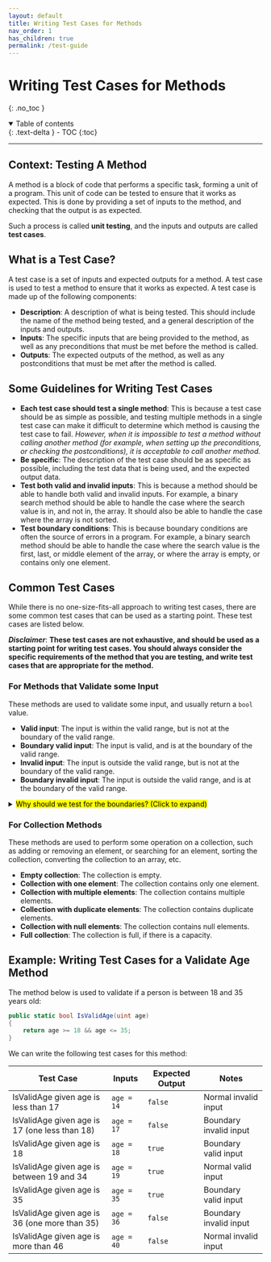 ```yaml
---
layout: default
title: Writing Test Cases for Methods
nav_order: 1
has_children: true
permalink: /test-guide
---
```


# Writing Test Cases for Methods
{: .no_toc }

<details open markdown="block">
  <summary>
    Table of contents
  </summary>
  {: .text-delta }
- TOC
{:toc}
</details>

---

## Context: Testing A Method

A method is a block of code that performs a specific task, forming a unit of a program. This unit of code can be tested to ensure that it works as expected. This is done by providing a set of inputs to the method, and checking that the output is as expected.

Such a process is called **unit testing**, and the inputs and outputs are called **test cases**.

## What is a Test Case?

A test case is a set of inputs and expected outputs for a method. A test case is used to test a method to ensure that it works as expected. A test case is made up of the following components:

- **Description**: A description of what is being tested. This should include the name of the method being tested, and a general description of the inputs and outputs.
- **Inputs**: The specific inputs that are being provided to the method, as well as any preconditions that must be met before the method is called.
- **Outputs**: The expected outputs of the method, as well as any postconditions that must be met after the method is called.

## Some Guidelines for Writing Test Cases

- **Each test case should test a single method**: This is because a test case should be as simple as possible, and testing multiple methods in a single test case can make it difficult to determine which method is causing the test case to fail. *However, when it is impossible to test a method without calling another method (for example, when setting up the preconditions, or checking the postconditions), it is acceptable to call another method.*
- **Be specific**: The description of the test case should be as specific as possible, including the test data that is being used, and the expected output data.
- **Test both valid and invalid inputs**: This is because a method should be able to handle both valid and invalid inputs. For example, a binary search method should be able to handle the case where the search value is in, and not in, the array. It should also be able to handle the case where the array is not sorted.
- **Test boundary conditions**: This is because boundary conditions are often the source of errors in a program. For example, a binary search method should be able to handle the case where the search value is the first, last, or middle element of the array, or where the array is empty, or contains only one element.

## Common Test Cases

While there is no one-size-fits-all approach to writing test cases, there are some common test cases that can be used as a starting point. These test cases are listed below.

**_Disclaimer_**: **These test cases are not exhaustive, and should be used as a starting point for writing test cases. You should always consider the specific requirements of the method that you are testing, and write test cases that are appropriate for the method.**

### For Methods that Validate some Input

These methods are used to validate some input, and usually return a `bool` value.

- **Valid input**: The input is within the valid range, but is not at the boundary of the valid range.
- **Boundary valid input**: The input is valid, and is at the boundary of the valid range.
- **Invalid input**: The input is outside the valid range, but is not at the boundary of the valid range.
- **Boundary invalid input**: The input is outside the valid range, and is at the boundary of the valid range.

<details closed markdown="block">
<summary>
  <mark>
    Why should we test for the boundaries? (Click to expand)
  </mark>
</summary>

**Boundary valid input tests**

Consider the following method that validates if a number is between 18 and 35:


```csharp
public static bool IsValidAge(int age)
{
    return age >= 18 && age <= 35;
}
```

In this case, if the programmer forgets to include the `=` sign, the method will not work as expected. 

For example, if the programmer writes `return age > 18 && age < 35;`, the method will return `false` when the input is `18` or `35`, which is not what we want.

**Boundary invalid input tests**

The following method does the same thing, but written slightly differently:

```csharp
public static bool IsValidAge(int age)
{
    return age > 17 && age < 36;
}
```

In this case, if the programmer mistakenly writes `return age >= 17 && age <= 36;`, the method will return `true` when the input is `17` or `36`, which is again not what we want.

</details>

### For Collection Methods

These methods are used to perform some operation on a collection, such as adding or removing an element, or searching for an element, sorting the collection, converting the collection to an array, etc.

- **Empty collection**: The collection is empty.
- **Collection with one element**: The collection contains only one element.
- **Collection with multiple elements**: The collection contains multiple elements.
- **Collection with duplicate elements**: The collection contains duplicate elements.
- **Collection with null elements**: The collection contains null elements.
- **Full collection**: The collection is full, if there is a capacity.

## Example: Writing Test Cases for a Validate Age Method

The method below is used to validate if a person is between 18 and 35 years old:

```csharp
public static bool IsValidAge(uint age)
{
    return age >= 18 && age <= 35;
}
```

We can write the following test cases for this method:

| Test Case | Inputs | Expected Output | Notes |
| --------- | ------ | --------------- | ----- |
| IsValidAge given age is less than 17 | `age = 14` | `false` | Normal invalid input |
| IsValidAge given age is 17 (one less than 18) | `age = 17` | `false` | Boundary invalid input |
| IsValidAge given age is 18 | `age = 18` | `true` | Boundary valid input |
| IsValidAge given age is between 19 and 34 | `age = 19` | `true` | Normal valid input |
| IsValidAge given age is 35 | `age = 35` | `true` | Boundary valid input |
| IsValidAge given age is 36 (one more than 35) | `age = 36` | `false` | Boundary invalid input |
| IsValidAge given age is more than 46 | `age = 40` | `false` | Normal invalid input |